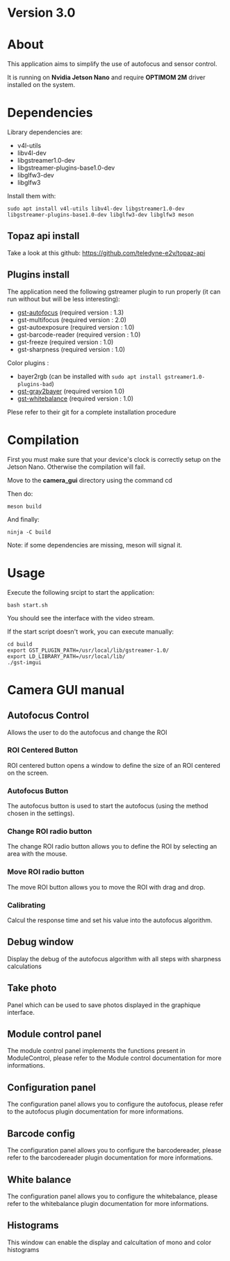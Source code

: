 # Version 3.0

# About

This application aims to simplify the use of autofocus and sensor control.

It is running on **Nvidia Jetson Nano** and require **OPTIMOM 2M** driver installed on the system.

# Dependencies
Library dependencies are:
- v4l-utils
- libv4l-dev
- libgstreamer1.0-dev
- libgstreamer-plugins-base1.0-dev
- libglfw3-dev
- libglfw3



Install them with: 

	sudo apt install v4l-utils libv4l-dev libgstreamer1.0-dev libgstreamer-plugins-base1.0-dev libglfw3-dev libglfw3 meson
	
	
## Topaz api install
Take a look at this github: 
https://github.com/teledyne-e2v/topaz-api

## Plugins install

The application need the following gstreamer plugin to run properly (it can run without but will be less interesting):
- [gst-autofocus](https://github.com/teledyne-e2v/gst-autofocus) (required version : 1.3)
- gst-multifocus (required version : 2.0)
- gst-autoexposure (required version : 1.0)
- gst-barcode-reader (required version : 1.0)
- gst-freeze (required version : 1.0)
- gst-sharpness (required version : 1.0)

Color plugins :
- bayer2rgb (can be installed with ```sudo apt install gstreamer1.0-plugins-bad```)
- [gst-gray2bayer](https://github.com/teledyne-e2v/gst-gray2bayer) (required version 1.0)
- [gst-whitebalance](https://github.com/teledyne-e2v/gst-whitebalance) (required version : 1.0)

Plese refer to their git for a complete installation procedure

# Compilation
First you must make sure that your device's clock is correctly setup on the Jetson Nano.
Otherwise the compilation will fail.

Move to the **camera_gui** directory using the command cd

Then do:

    meson build

And finally:

    ninja -C build

Note: if some dependencies are missing, meson will signal it.

# Usage

Execute the following srcipt to start the application:

	bash start.sh

You should see the interface with the video stream.

If the start script doesn't work, you can execute manually:

	cd build
	export GST_PLUGIN_PATH=/usr/local/lib/gstreamer-1.0/
	export LD_LIBRARY_PATH=/usr/local/lib/
	./gst-imgui

# Camera GUI manual

## Autofocus Control

Allows the user to do the autofocus and change the ROI

### ROI Centered Button

ROI centered button opens a window to define the size of an ROI centered on the screen.

### Autofocus Button

The autofocus button is used to start the autofocus (using the method chosen in the settings).

### Change ROI radio button

The change ROI radio button allows you to define the ROI by selecting an area with the mouse.

### Move ROI radio button 

The move ROI button allows you to move the ROI with drag and drop.

### Calibrating

Calcul the response time and set his value into the autofocus algorithm.

## Debug window 

Display the debug of the autofocus algorithm with all steps with sharpness calculations

## Take photo

Panel which can be used to save photos displayed in the graphique interface.

## Module control panel

The module control panel implements the functions present in ModuleControl, please refer to the Module control documentation for more informations.

## Configuration panel

The configuration panel allows you to configure the autofocus, please refer to the autofocus plugin documentation for more informations.

## Barcode config

The configuration panel allows you to configure the barcodereader, please refer to the barcodereader plugin documentation for more informations.

## White balance 

The configuration panel allows you to configure the whitebalance, please refer to the whitebalance plugin documentation for more informations.

## Histograms 

This window can enable the display and calcultation of mono and color histograms 
